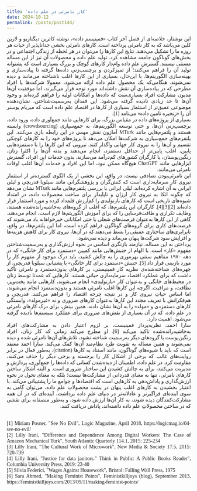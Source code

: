 ```yaml
---
title: 'کار نامرئی در علم داده'
date: 2024-10-12
permalink: /posts/post144/
---
```

<div align="justify" dir="rtl" style="font-family:vazir;">


این نوشتار، خلاصه‌ای از فصل آخر کتاب «فمینیسم داده»، نوشته کاترین دیگنازیو و لارین کلین می‌باشد که به کار نامرئی پرداخته است. کارهای نامرئی بخشی جداناپذیر از حیات هر روزه ما را تشکیل می‌دهند. نتایج این کارها را می‌توان در هر لحظه از زندگی اجتماعی و در بخش‌های گوناگون جامعه مشاهده کرد. تولید علمِ داده و محصولات آن نیز از این مساله مستثی نیستند. گسترش علمِ داده وام‌دار کارهای کوچک و بزرگ بسیاری است که پشتوانه تولید آن را فراهم می‌کنند؛ از تمیزکردن و برچسب‌زنی داده‌ها گرفته تا پیاده‌سازی و بهینه‌سازی الگوریتم‌ها. با این‌حال، بسیاری از این کارها  اغلب ناشناخته می‌مانند و دیده نمی‌شوند. هنگامی‌که یک محصولِ علمِ داده ارائه می‌شود، معمولا شرکت‌ها یا افراد مطرحی که در پیاده‌سازی آن نقش داشته‌اند مورد توجه قرار می‌گیرند، اما موفقیت آن‌ها مدیون مشارکت افراد بسیاری‌ست که داده‌ها و امکانات اولیه را فراهم کرده‌اند و وجود آن‌ها تا حد زیادی نادیده گرفته می‌شود. این فقدان به‌رسمیت‌شناختن، نشان‌دهنده  موضوعی عمیق‌تر از استثمار بسیاری از کارها در اقتصادِ علمِ داده است که میریام پوسنر آن را «زنجیره تامین داده» می‌نامد [1].<br>
بسیاری از پروژه‌های داده در مقیاس بزرگ، برای کارهایی مانند جمع‌آوری داده، ورود داده، برچسپ‌زنی آن‌ها، و حتی توسعه الگوریتم‌ها، به جمع‌سپاری (crowdsourcing) وابسته هستند و پلتفرم‌هایی مانند MTurk آمازون نقش مهمی در این رابطه بازی می‌کنند. این پلتفرم‌های جمع‌سپاری به شرکت‌ها امکان می‌دهد تا پروژه‌های خود را به کارهای کوچکی تقسیم و آن‌ها را به نیروی کار جهانی واگذار کنند. نیرویی که این کارها را با دستمزدهایی پایین، اغلب پایین‌تر از حداقل دستمزد، انجام می‌دهند و بدنه آن‌ها را اکثرا زنان، رنگین‌پوستان، یا کارگران کشورهای کم‌درآمد می‌سازند. بدون خدمات این افراد، گسترش ابزارهایی مانند ChatGPT هیچ‌گاه ممکن نبود، اما این افراد و خدمات آن‌ها اغلب اوقات نامرئی می‌مانند.<br>
این نامرئی‌بودن تصادفی نیست. در واقع، این بخشی از یک الگوی گسترده‌تر از استثمار نیروی کار سرمایه‌داری است که کنش‌گران و پژوهشگرانی مانند سیلویا فدریچی و لیلی ایرانی به آن اشاره کرده‌اند. لیلی ایرانی با بررسی پلتفرم‌هایی مانند MTurk نشان می‌دهد که چگونه اتکا به نیروی کار ارزان و ناپایدار برای ساخت محصولات داده، در امتداد شیوه‌های تاریخی است که کارهای بازتولیدی را کم‌ارزش قلمداد کرده و مورد استثمار قرار داده‌اند [2][3][4]. کارگران این پلتفرم‌ها، که اغلب از گروه‌های به‌حاشیه‌رانده‌شده هستند، وظایف تکراری و طاقت‌فرسایی را که برای آموزش الگوریتم‌ها لازم است، انجام می‌دهند. گاهی از این کارها به‌عنوان فرصت‌های شغلی یا حتی امکاناتی خیرخواهانه یاد می‌شوند که فرصت‌های کاری برای گروه‌های گوناگون فراهم کرده است، اما این پلتفرم‌ها، در واقع، نابرابری‌های ساختاری عمیقی را بسط می‌دهند که در آن‌ها، نیروی کار برای کاهش هزینه‌ها و افزایش سود شرکت‌ها پنهان می‌ماند و دیده نمی‌شود.<br>
پرداختن به این مساله، نیازمند بازنگری اساسی در نحوه ارزش‌گذاری و به‌رسمیت‌شناختن مفهوم «کار» است. با الهام از جنبش‌هایی مانند کمپین «دستمزد برای کار خانگی» که در دهه ۱۹۷۰ مفاهیم سنتی بهره‌وری را به چالش کشید، باید درک موجود از مفهوم کار را مورد بازبینی قرار داد [5]. جنبش «دستمزد برای کار خانگی» با پشتیانی سیلویا فدریچی، از چهره‌های شناخته‌شده‌ی نظریه کار فمینیستی، بر کارهای بدون‌دستمزد و نامرئی تأکید داشت که برای عملکرد اقتصاد سرمایه‌داری حیاتی هستند. کارهایی که عمدتا توسط زنان در محیط‌های خانگی و به‌عنوان کار «بازتولیدی» انجام می‌شوند، کارهایی مانند پخت‌وپز، نظافت، و مراقبت. اگرچه این کارها اغلب نامرئی هستند و بدون‌دستمزد انجام می‌شوند، اما اساسِ حیاتِ نیروی کار و در نتیجه چرخه اقتصاد را فراهم می‌کنند. فدریچی و هم‌فکرانش با تعریف مجدد این کارها به‌عنوان کارهای ضروری و نه «غیرمولد»،  وابستگی کارهای دستمزدی و «مولد» را به آن‌ها نشان دادند. همین بینش، برای درک کارهای نامرئی در علمِ داده، که در آن بسیاری از نقش‌های ضروری برای عملکرد سیستم‌ها نادیده گرفته می‌شود، اهمیت دارد.<br>
سارا احمد، نظریه‌پرداز فمینیست، بر لزوم  اعتبار دادن به مشارکت‌های افراد به‌حاشیه‌رانده‌شده تاکید می‌کند [6]. او مطرح می‌کند زمانی که کار زنان، افراد رنگین‌پوست یا گروه‌های دیگر به‌رسمیت شناخته نشود، تلاش‌های آن‌ها نامرئی شده و دیده نمی‌شوند و همین مساله به تقویت طرد نظام‌مند آن‌ها کمک می‌کند. سارا احمد معتقد است که باید با شیوه‌های گوناگون، مانند استناد به کارها (citation)، به‌طور فعال در برابر روایت‌های غالب که برخی از اشکال کار را برجسته و برخی دیگر را حذف می‌کنند، مقاومت کرد. در علمِ داده، اطمینان از دیده‌شدن کسانی که داده‌ها را جمع‌آوری، پردازش و مدیریت می‌کنند، برای به چالش کشیدن این ساختار ضروری است. و البته آشکار ساختن کارهای نامرئی، تنها به معنای قدردانی از مشارکت‌ها نیست؛ بلکه به معنای تحول در نحوه ارزش‌گذاری و پاداش‌دهی به کارهایی است که اقتصادها و جوامع ما را پشتیبانی می‌کند. با اعتبار بخشیدن به کارهای اغلب پنهان در پشت محصولاتِ علمِ داده، می‌توان گامی به سوی آینده‌‌ای فراگیرتر و عادلانه‌تر در دنیای علمِ داده برداشت، آینده‌ای که در آن همه مشارکت‌کنندگان دیده شوند، به کار آن‌ها ارزش داده شود، و به‌طور منصفانه برای نقشی که در ساختن محصولاتِ علمِ داده داشته‌اند، پاداش دریافت کنند.<br>
</div>
<br>

<div align="justify" dir="ltr" style="font-family:vazir;">
[1] Miriam Posner, "See No Evil", Logic Magazine, April 2018, https://logicmag.io/04-see-no-evil/<br>
[2] Lilly Irani, "Difference and Dependence Among Digital Workers: The Case of Amazon Mechanical Turk", South Atlantic Quarterly 114.1, 2015: 225-234<br>
[3] Lilly Irani, "The Cultural Work of Microwork", New Media & Society 17.5, 2015: 720-739<br>
[4] Lilly Irani, "Justice for data janitors." Think in Public: A Public Books Reader", Columbia University Press, 2019: 23-40<br>
[5] Silvia Federici, "Wages Against Housework", Bristol: Falling Wall Press, 1975<br>
[6] Sara Ahmed, "Making Feminist Points", Feministkilljoys (blog), September 2013, https://feministkilljoys.com/2013/09/11/making-feminist-points/<br>
</div>

